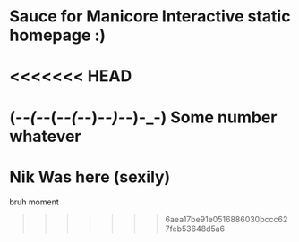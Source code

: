 # Sauce for Manicore Interactive static homepage :)
<<<<<<< HEAD
=======

# (-_-(-_-(-_-(-_-)-_-)-_-)-_-) Some number whatever
# Nik Was here (sexily)
bruh moment
>>>>>>> 6aea17be91e0516886030bccc627feb53648d5a6
